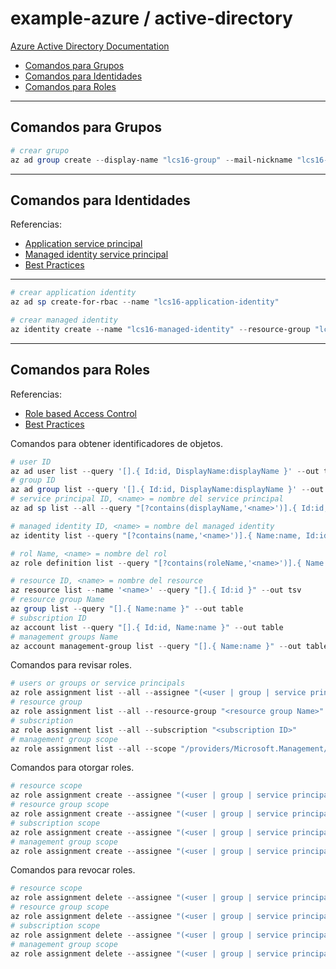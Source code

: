 # example-azure / active-directory

[Azure Active Directory Documentation](https://learn.microsoft.com/en-us/azure/active-directory)

- [Comandos para Grupos](#comandos-para-grupos)
- [Comandos para Identidades](#comandos-para-identidades)
- [Comandos para Roles](#comandos-para-roles)

---

## Comandos para Grupos

```powershell
# crear grupo
az ad group create --display-name "lcs16-group" --mail-nickname "lcs16-group" --description "lcs16-group"
```

---

## Comandos para Identidades

Referencias:

- [Application service principal](https://learn.microsoft.com/en-us/azure/active-directory/develop/app-objects-and-service-principals)
- [Managed identity service principal](https://learn.microsoft.com/en-us/azure/active-directory/managed-identities-azure-resources/overview)
- [Best Practices](https://learn.microsoft.com/en-us/azure/active-directory/managed-identities-azure-resources/managed-identity-best-practice-recommendations)

---

```powershell
# crear application identity
az ad sp create-for-rbac --name "lcs16-application-identity"
```

```powershell
# crear managed identity
az identity create --name "lcs16-managed-identity" --resource-group "lcs16-rg"
```

---

## Comandos para Roles

Referencias:

- [Role based Access Control](https://learn.microsoft.com/en-us/azure/role-based-access-control/)
- [Best Practices](https://learn.microsoft.com/en-us/azure/role-based-access-control/best-practices)

Comandos para obtener identificadores de objetos.

```powershell
# user ID
az ad user list --query '[].{ Id:id, DisplayName:displayName }' --out table
# group ID
az ad group list --query '[].{ Id:id, DisplayName:displayName }' --out table
# service principal ID, <name> = nombre del service principal
az ad sp list --all --query "[?contains(displayName,'<name>')].{ Id:id, DisplayName:displayName }" --out table

# managed identity ID, <name> = nombre del managed identity
az identity list --query "[?contains(name,'<name>')].{ Name:name, Id:id, ClientId:clientId }" --out table

# rol Name, <name> = nombre del rol
az role definition list --query "[?contains(roleName,'<name>')].{ Name:name, RoleName:roleName }" --out table

# resource ID, <name> = nombre del resource
az resource list --name '<name>' --query "[].{ Id:id }" --out tsv
# resource group Name
az group list --query "[].{ Name:name }" --out table
# subscription ID
az account list --query "[].{ Id:id, Name:name }" --out table
# management groups Name
az account management-group list --query "[].{ Name:name }" --out table
```

Comandos para revisar roles.

```powershell
# users or groups or service principals
az role assignment list --all --assignee "(<user | group | service principal) ID>"
# resource group
az role assignment list --all --resource-group "<resource group Name>"
# subscription
az role assignment list --all --subscription "<subscription ID>"
# management group scope
az role assignment list --all --scope "/providers/Microsoft.Management/managementGroups/<management group name>"
```

Comandos para otorgar roles.

```powershell
# resource scope
az role assignment create --assignee "(<user | group | service principal) ID>" --role "<role Name>" --scope "<resource ID>"
# resource group scope
az role assignment create --assignee "(<user | group | service principal) ID>" --role "<role Name>" --resource-group "<resource group Name>"
# subscription scope
az role assignment create --assignee "(<user | group | service principal) ID>" --role "<role Name>" --subscription "<subscription ID>"
# management group scope
az role assignment create --assignee "(<user | group | service principal) ID>" --role "<role Name>" --scope "/providers/Microsoft.Management/managementGroups/<management group Name>"
```

Comandos para revocar roles.

```powershell
# resource scope
az role assignment delete --assignee "(<user | group | service principal) ID>" --role "<role Name>" --scope "<resource ID>"
# resource group scope
az role assignment delete --assignee "(<user | group | service principal) ID>" --role "<role Name>" --resource-group "<resource group Name>"
# subscription scope
az role assignment delete --assignee "(<user | group | service principal) ID>" --role "<role Name>" --subscription "<subscription ID>"
# management group scope
az role assignment delete --assignee "(<user | group | service principal) ID>" --role "<role Name>" --scope "/providers/Microsoft.Management/managementGroups/<management group Name>"
```
